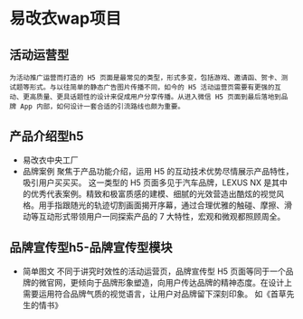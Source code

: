 # 易改衣wap项目
## 活动运营型
    为活动推广运营而打造的 H5 页面是最常见的类型，形式多变，包括游戏、邀请函、贺卡、测试题等形式。与以往简单的静态广告图片传播不同，如今的 H5 活动运营页需要有更强的互动、更高质量、更具话题性的设计来促成用户分享传播。从进入微信 H5 页面到最后落地到品牌 App 内部，如何设计一套合适的引流路线也颇为重要。
## 产品介绍型h5
* 易改衣中央工厂
* 品牌案例
	聚焦于产品功能介绍，运用 H5 的互动技术优势尽情展示产品特性，吸引用户买买买。
	这一类型的 H5 页面多见于汽车品牌，LEXUS NX 是其中的优秀代表案例。精致和极富质感的建模、细腻的光效营造出酷炫的视觉风格。用手指跟随光的轨迹切割画面揭开序幕，通过合理优雅的触碰、摩擦、滑动等互动形式带领用户一同探索产品的 7 大特性，宏观和微观都照顾周全。
## 品牌宣传型h5-品牌宣传型模块
* 简单图文
	不同于讲究时效性的活动运营页，品牌宣传型 H5 页面等同于一个品牌的微官网，更倾向于品牌形象塑造，向用户传达品牌的精神态度。在设计上需要运用符合品牌气质的视觉语言，让用户对品牌留下深刻印象。 如《首草先生的情书》

